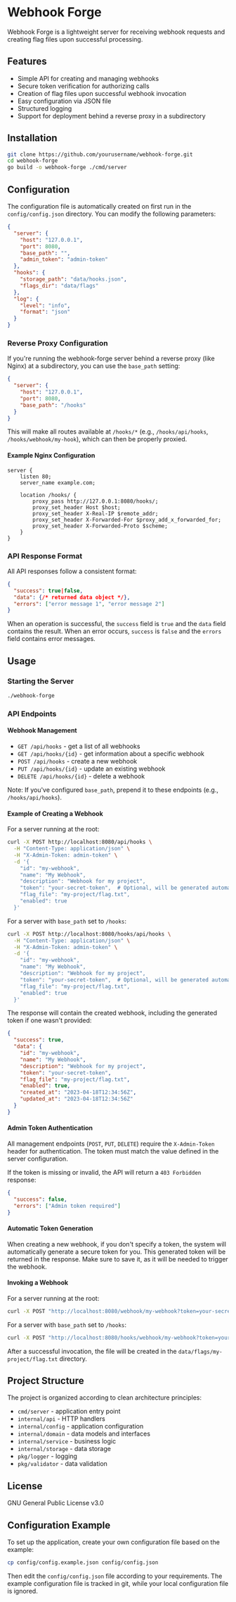 # Webhook Forge

Webhook Forge is a lightweight server for receiving webhook requests and creating flag files upon successful processing.

## Features

- Simple API for creating and managing webhooks
- Secure token verification for authorizing calls
- Creation of flag files upon successful webhook invocation
- Easy configuration via JSON file
- Structured logging
- Support for deployment behind a reverse proxy in a subdirectory

## Installation

```bash
git clone https://github.com/yourusername/webhook-forge.git
cd webhook-forge
go build -o webhook-forge ./cmd/server
```

## Configuration

The configuration file is automatically created on first run in the `config/config.json` directory. You can modify the following parameters:

```json
{
  "server": {
    "host": "127.0.0.1",
    "port": 8080,
    "base_path": "",
    "admin_token": "admin-token"
  },
  "hooks": {
    "storage_path": "data/hooks.json",
    "flags_dir": "data/flags"
  },
  "log": {
    "level": "info",
    "format": "json"
  }
}
```

### Reverse Proxy Configuration

If you're running the webhook-forge server behind a reverse proxy (like Nginx) at a subdirectory, you can use the `base_path` setting:

```json
{
  "server": {
    "host": "127.0.0.1",
    "port": 8080,
    "base_path": "/hooks"
  }
}
```

This will make all routes available at `/hooks/*` (e.g., `/hooks/api/hooks`, `/hooks/webhook/my-hook`), which can then be properly proxied.

#### Example Nginx Configuration

```nginx
server {
    listen 80;
    server_name example.com;

    location /hooks/ {
        proxy_pass http://127.0.0.1:8080/hooks/;
        proxy_set_header Host $host;
        proxy_set_header X-Real-IP $remote_addr;
        proxy_set_header X-Forwarded-For $proxy_add_x_forwarded_for;
        proxy_set_header X-Forwarded-Proto $scheme;
    }
}
```

### API Response Format

All API responses follow a consistent format:

```json
{
  "success": true|false,
  "data": {/* returned data object */},
  "errors": ["error message 1", "error message 2"]
}
```

When an operation is successful, the `success` field is `true` and the `data` field contains the result. When an error occurs, `success` is `false` and the `errors` field contains error messages.

## Usage

### Starting the Server

```bash
./webhook-forge
```

### API Endpoints

#### Webhook Management

- `GET /api/hooks` - get a list of all webhooks
- `GET /api/hooks/{id}` - get information about a specific webhook
- `POST /api/hooks` - create a new webhook
- `PUT /api/hooks/{id}` - update an existing webhook
- `DELETE /api/hooks/{id}` - delete a webhook

Note: If you've configured `base_path`, prepend it to these endpoints (e.g., `/hooks/api/hooks`).

#### Example of Creating a Webhook

For a server running at the root:
```bash
curl -X POST http://localhost:8080/api/hooks \
  -H "Content-Type: application/json" \
  -H "X-Admin-Token: admin-token" \
  -d '{
    "id": "my-webhook",
    "name": "My Webhook",
    "description": "Webhook for my project",
    "token": "your-secret-token",  # Optional, will be generated automatically if not provided
    "flag_file": "my-project/flag.txt",
    "enabled": true
  }'
```

For a server with `base_path` set to `/hooks`:
```bash
curl -X POST http://localhost:8080/hooks/api/hooks \
  -H "Content-Type: application/json" \
  -H "X-Admin-Token: admin-token" \
  -d '{
    "id": "my-webhook",
    "name": "My Webhook",
    "description": "Webhook for my project",
    "token": "your-secret-token",  # Optional, will be generated automatically if not provided
    "flag_file": "my-project/flag.txt",
    "enabled": true
  }'
```

The response will contain the created webhook, including the generated token if one wasn't provided:

```json
{
  "success": true,
  "data": {
    "id": "my-webhook",
    "name": "My Webhook",
    "description": "Webhook for my project",
    "token": "your-secret-token",
    "flag_file": "my-project/flag.txt",
    "enabled": true,
    "created_at": "2023-04-18T12:34:56Z",
    "updated_at": "2023-04-18T12:34:56Z"
  }
}
```

#### Admin Token Authentication

All management endpoints (`POST`, `PUT`, `DELETE`) require the `X-Admin-Token` header for authentication. The token must match the value defined in the server configuration.

If the token is missing or invalid, the API will return a `403 Forbidden` response:

```json
{
  "success": false,
  "errors": ["Admin token required"]
}
```

#### Automatic Token Generation

When creating a new webhook, if you don't specify a token, the system will automatically generate a secure token for you. This generated token will be returned in the response. Make sure to save it, as it will be needed to trigger the webhook.

#### Invoking a Webhook

For a server running at the root:
```bash
curl -X POST "http://localhost:8080/webhook/my-webhook?token=your-secret-token"
```

For a server with `base_path` set to `/hooks`:
```bash
curl -X POST "http://localhost:8080/hooks/webhook/my-webhook?token=your-secret-token"
```

After a successful invocation, the file will be created in the `data/flags/my-project/flag.txt` directory.

## Project Structure

The project is organized according to clean architecture principles:

- `cmd/server` - application entry point
- `internal/api` - HTTP handlers
- `internal/config` - application configuration
- `internal/domain` - data models and interfaces
- `internal/service` - business logic
- `internal/storage` - data storage
- `pkg/logger` - logging
- `pkg/validator` - data validation

## License

GNU General Public License v3.0

## Configuration Example

To set up the application, create your own configuration file based on the example:

```bash
cp config/config.example.json config/config.json
```

Then edit the `config/config.json` file according to your requirements. The example configuration file is tracked in git, while your local configuration file is ignored.
